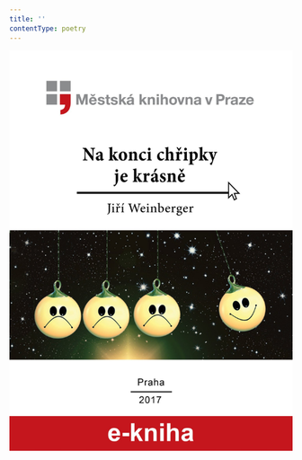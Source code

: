 ```yaml
---
title: ''
contentType: poetry
---
```


<section>

![Na konci chřipky je krásně](./resources/obalka.jpg)

</section>
